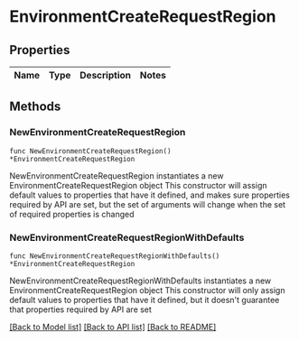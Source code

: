 # EnvironmentCreateRequestRegion

## Properties

Name | Type | Description | Notes
------------ | ------------- | ------------- | -------------

## Methods

### NewEnvironmentCreateRequestRegion

`func NewEnvironmentCreateRequestRegion() *EnvironmentCreateRequestRegion`

NewEnvironmentCreateRequestRegion instantiates a new EnvironmentCreateRequestRegion object
This constructor will assign default values to properties that have it defined,
and makes sure properties required by API are set, but the set of arguments
will change when the set of required properties is changed

### NewEnvironmentCreateRequestRegionWithDefaults

`func NewEnvironmentCreateRequestRegionWithDefaults() *EnvironmentCreateRequestRegion`

NewEnvironmentCreateRequestRegionWithDefaults instantiates a new EnvironmentCreateRequestRegion object
This constructor will only assign default values to properties that have it defined,
but it doesn't guarantee that properties required by API are set


[[Back to Model list]](../README.md#documentation-for-models) [[Back to API list]](../README.md#documentation-for-api-endpoints) [[Back to README]](../README.md)


